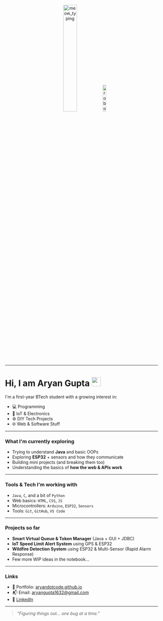 <p align="center"><a href="#"><img width="30%" alt="meow_typing" src="https://media.giphy.com/media/f6hnhHkks8bk4jwjh3/giphy.gif" /></a><a href="#"><img width="15%" alt="robo_dance" src="https://media.giphy.com/media/2J3VPYmnhO2jjKAX0X/giphy.gif" /></a></p>

---

<h1>
  Hi, I am Aryan Gupta
  <img src="https://media.giphy.com/media/hvRJCLFzcasrR4ia7z/giphy.gif" width="30px"/>
</h1>

I'm a first-year BTech student with a growing interest in:
- 💻 Programming
- 🔌 IoT & Electronics
- ⚙️ DIY Tech Projects
- 🌐 Web & Software Stuff

---

### What I'm currently exploring
- Trying to understand **Java** and basic OOPs
- Exploring **ESP32** + sensors and how they communicate
- Building mini projects (and breaking them too)
- Understanding the basics of **how the web & APIs work** 

---

### Tools & Tech I'm working with
- `Java`, `C`, and a bit of `Python`
- Web basics: `HTML`, `CSS`, `JS`
- Microcontrollers: `Arduino`, `ESP32`, `Sensors`
- Tools: `Git`, `GitHub`, `VS Code` 

---

### Projects so far
- **Smart Virtual Queue & Token Manager** (Java + GUI + JDBC)  
- **IoT Speed Limit Alert System** using GPS & ESP32  
- **Wildfire Detection System** using ESP32 & Multi-Sensor (Rapid Alarm Response)
- Few more WIP ideas in the notebook...

---

### Links
- 🔗 Portfolio: [aryandotcode.github.io](https://aryandotcode.github.io)  
- 📬 Email: aryangupta1632@gmail.com  
- 👔 [LinkedIn](https://linkedin.com/in/aryangupta0921)

---

> *"Figuring things out... one bug at a time."*



<!--
**aryandotcode/aryandotcode** is a ✨ _special_ ✨ repository because its `README.md` (this file) appears on your GitHub profile.

Here are some ideas to get you started:

- 🔭 I’m currently working on ...
- 🌱 I’m currently learning ...
- 👯 I’m looking to collaborate on ...
- 🤔 I’m looking for help with ...
- 💬 Ask me about ...
- 📫 How to reach me: ...
- 😄 Pronouns: ...
- ⚡ Fun fact: ...
-->
